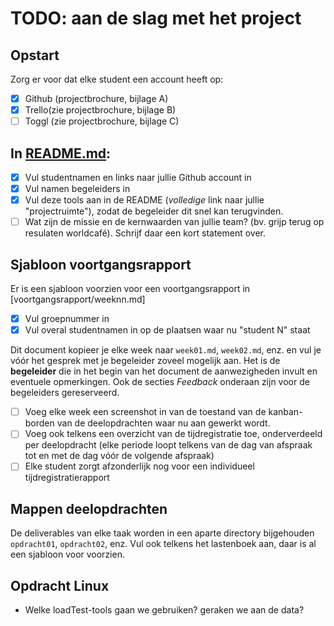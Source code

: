 # TODO: aan de slag met het project

## Opstart

Zorg er voor dat elke student een account heeft op:

- [X] Github (projectbrochure, bijlage A)
- [X] Trello(zie projectbrochure, bijlage B)
- [ ] Toggl (zie projectbrochure, bijlage C)

## In [README.md](README.md):

- [X] Vul studentnamen en links naar jullie Github account in
- [X] Vul namen begeleiders in
- [X] Vul deze tools aan in de README (*volledige* link naar jullie "projectruimte"), zodat de begeleider dit snel kan terugvinden.
- [ ] Wat zijn de missie en de kernwaarden van jullie team? (bv. grijp terug op resulaten worldcafé). Schrijf daar een kort statement over.

## Sjabloon voortgangsrapport

Er is een sjabloon voorzien voor een voortgangsrapport in [voortgangsrapport/weeknn.md]

- [X] Vul groepnummer in
- [X] Vul overal studentnamen in op de plaatsen waar nu "student N" staat

Dit document kopieer je elke week naar `week01.md`, `week02.md`, enz. en vul je vóór het gesprek met je begeleider zoveel mogelijk aan. Het is de **begeleider** die in het begin van het document de aanwezigheden invult en eventuele opmerkingen. Ook de secties *Feedback* onderaan zijn voor de begeleiders gereserveerd.

- [ ] Voeg elke week een screenshot in van de toestand van de kanban-borden van de deelopdrachten waar nu aan gewerkt wordt.
- [ ] Voeg ook telkens een overzicht van de tijdregistratie toe, onderverdeeld per deelopdracht (elke periode loopt telkens van de dag van afspraak tot en met de dag vóór de volgende afspraak)
- [ ] Elke student zorgt afzonderlijk nog voor een individueel tijdregistratierapport

## Mappen deelopdrachten

De deliverables van elke taak worden in een aparte directory bijgehouden `opdracht01`, `opdracht02`, enz. Vul ook telkens het lastenboek aan, daar is al een sjabloon voor voorzien. 

## Opdracht Linux
- Welke loadTest-tools gaan we gebruiken? geraken we aan de data?